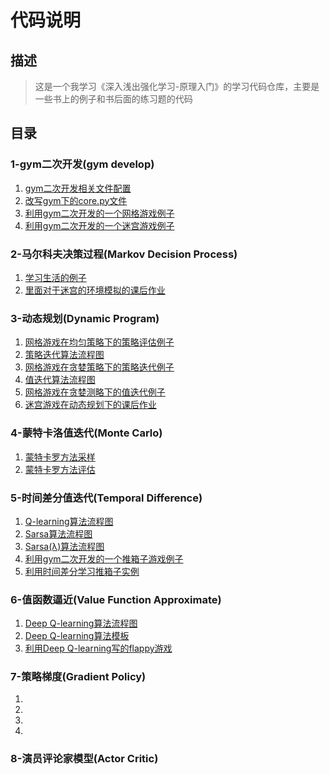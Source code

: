 # 代码说明
## 描述
> 这是一个我学习《深入浅出强化学习-原理入门》的学习代码仓库，主要是一些书上的例子和书后面的练习题的代码
## 目录
### 1-gym二次开发(gym develop)
1. [gym二次开发相关文件配置](https://github.com/zhuliquan/reinforcement_learning_basic_book/blob/master/1-gym_developing/README.md)
2. [改写gym下的core.py文件](https://github.com/zhuliquan/reinforcement_learning_basic_book/blob/master/1-gym_developing/core.py)
3. [利用gym二次开发的一个网格游戏例子](https://github.com/zhuliquan/reinforcement_learning_basic_book/blob/master/1-gym_developing/grid_game.py)
4. [利用gym二次开发的一个迷宫游戏例子](https://github.com/zhuliquan/reinforcement_learning_basic_book/blob/master/1-gym_developing/maze_game.py)
### 2-马尔科夫决策过程(Markov Decision Process)
1. [学习生活的例子](https://github.com/zhuliquan/reinforcement_learning_basic_book/blob/master/2-markov_decision_process/our_life.py)
2. [里面对于迷宫的环境模拟的课后作业](https://github.com/zhuliquan/reinforcement_learning_basic_book/blob/master/2-markov_decision_process/game.py)
### 3-动态规划(Dynamic Program)
1. [网格游戏在均匀策略下的策略评估例子](https://github.com/zhuliquan/reinforcement_learning_basic_book/blob/master/3-dynamic_program/grid_game_with_average_policy.py)
2. [策略迭代算法流程图](https://github.com/zhuliquan/reinforcement_learning_basic_book/blob/master/3-dynamic_program/policy_iteration_algorithm.png)
3. [网格游戏在贪婪策略下的策略迭代例子](https://github.com/zhuliquan/reinforcement_learning_basic_book/blob/master/3-dynamic_program/grid_game_with_policy_iterate.py)
4. [值迭代算法流程图](https://github.com/zhuliquan/reinforcement_learning_basic_book/blob/master/3-dynamic_program/value_iteration_algorithm.png)
5. [网格游戏在贪婪测略下的值迭代例子](https://github.com/zhuliquan/reinforcement_learning_basic_book/blob/master/3-dynamic_program/grid_game_with_value_iterate.py)
6. [迷宫游戏在动态规划下的课后作业](https://github.com/zhuliquan/reinforcement_learning_basic_book/blob/master/3-dynamic_program/maze_game_with_dynamic_program.py)
### 4-蒙特卡洛值迭代(Monte Carlo)
1. [蒙特卡罗方法采样](https://github.com/zhuliquan/reinforcement_learning_basic_book/blob/master/4-monte_carlo/monte_carlo_sample.py)
2. [蒙特卡罗方法评估](https://github.com/zhuliquan/reinforcement_learning_basic_book/blob/master/4-monte_carlo/monte_carlo_evaluate.py)
### 5-时间差分值迭代(Temporal Difference)
1. [Q-learning算法流程图](https://github.com/zhuliquan/reinforcement_learning_basic_book/5-temporal_difference/q_learning_algortihm.png)
2. [Sarsa算法流程图](https://github.com/zhuliquan/reinforcement_learning_basic_book/5-temporal_difference/sarsa_algorithm.png)
3. [Sarsa(λ)算法流程图](https://github.com/zhuliquan/reinforcement_learning_basic_book/5-temporal_difference/sarsa_lambda_algorithm.png)
4. [利用gym二次开发的一个推箱子游戏例子](https://github.com/zhuliquan/reinforcement_learning_basic_book/5-temporal_difference/push_box_game.py)
5. [利用时间差分学习推箱子实例](https://github.com/zhuliquan/reinforcement_learning_basic_book/5-temporal_difference/push_box_game)
### 6-值函数逼近(Value Function Approximate)
1. [Deep Q-learning算法流程图](https://github.com/zhuliquan/reinforcement_learning_basic_book/6-value_function_approximate/deep_q_network_algortihm.png)
2. [Deep Q-learning算法模板](https://github.com/zhuliquan/reinforcement_learning_basic_book/6-value_function_approximate/deep_q_network_template.py)
3. [利用Deep Q-learning写的flappy游戏](https://github.com/zhuliquan/reinforcement_learning_basic_book/6-value_function_approximate/deep_learning_flappy_bird)
### 7-策略梯度(Gradient Policy)
1. []()
2. []()
3. []()
4. []()
### 8-演员评论家模型(Actor Critic)